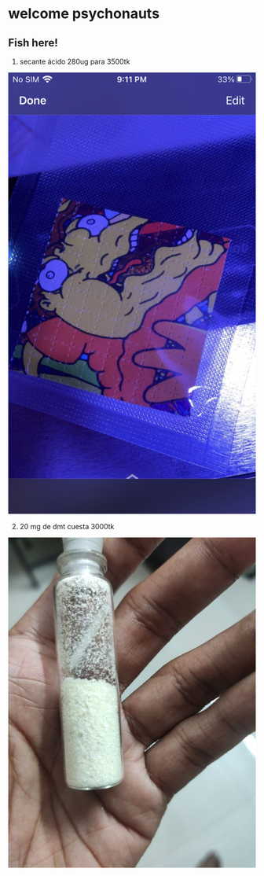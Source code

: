 # welcome psychonauts
## Fish here!

1. secante ácido 280ug para 3500tk

![alt text](DDE41A3E-98C5-4ABA-B329-66860D157EDB.png)


2. 20 mg de dmt cuesta 3000tk

![alt text](40C3B373-9497-4777-B18F-67FD5354E01C.jpeg)

